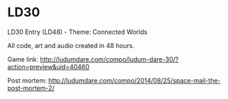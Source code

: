 # LD30
LD30 Entry (LD48) - Theme: Connected Worlds

All code, art and audio created in 48 hours.

Game link: http://ludumdare.com/compo/ludum-dare-30/?action=preview&uid=40460

Post mortem: http://ludumdare.com/compo/2014/08/25/space-mail-the-post-mortem-2/
